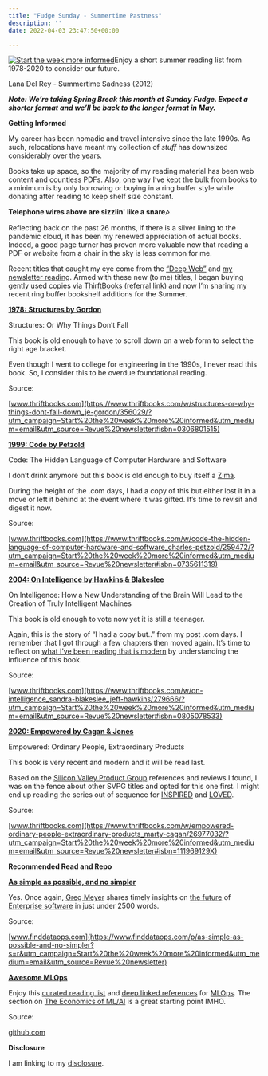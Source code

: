 ```yaml
---
title: "Fudge Sunday - Summertime Pastness"
description: ''
date: 2022-04-03 23:47:50+00:00

---
```


[![Start the week more informed](https://bucketeer-e05bbc84-baa3-437e-9518-adb32be77984.s3.amazonaws.com/public/images/7ed45742-4a58-4adc-8c9f-a15ea5d1e258_1200x115.png "Start the week more informed")](https://substackcdn.com/image/fetch/f_auto,q_auto:good,fl_progressive:steep/https%3A%2F%2Fbucketeer-e05bbc84-baa3-437e-9518-adb32be77984.s3.amazonaws.com%2Fpublic%2Fimages%2F7ed45742-4a58-4adc-8c9f-a15ea5d1e258_1200x115.png)Enjoy a short summer reading list from 1978-2020 to consider our future.

Lana Del Rey - Summertime Sadness (2012)

***Note: We’re taking Spring Break this month at Sunday Fudge. Expect a shorter format and we’ll be back to the longer format in May.***

 **Getting Informed**

My career has been nomadic and travel intensive since the late 1990s. As such, relocations have meant my collection of *stuff* has downsized considerably over the years.

Books take up space, so the majority of my reading material has been web content and countless PDFs. Also, one way I’ve kept the bulk from books to a minimum is by only borrowing or buying in a ring buffer style while donating after reading to keep shelf size constant.

 **Telephone wires above are sizzlin' like a snare🎶**

Reflecting back on the past 26 months, if there is a silver lining to the pandemic cloud, it has been my renewed appreciation of actual books. Indeed, a good page turner has proven more valuable now that reading a PDF or website from a chair in the sky is less common for me.

Recent titles that caught my eye come from the [“Deep Web”](https://sunday.fudge.org/issues/fudge-sunday-saas-trendspotting-877717?utm_campaign=Start%20the%20week%20more%20informed&utm_medium=email&utm_source=Revue%20newsletter) and [my newsletter reading](https://sunday.fudge.org/issues/fudge-sunday-twitter-matter-and-data-driven-journalism-836999?utm_campaign=Start%20the%20week%20more%20informed&utm_medium=email&utm_source=Revue%20newsletter). Armed with these new (to me) titles, I began buying gently used copies via [ThirftBooks (referral link)](https://www.thriftbooks.com/share/?code=BnNouie%252bjw82xKuWk%252bPLnw%253d%253d&utm_campaign=Start%20the%20week%20more%20informed&utm_medium=email&utm_source=Revue%20newsletter) and now I’m sharing my recent ring buffer bookshelf additions for the Summer.

**[1978: Structures by Gordon](https://www.thriftbooks.com/w/structures-or-why-things-dont-fall-down_je-gordon/356029/?utm_campaign=Start%20the%20week%20more%20informed&utm_medium=email&utm_source=Revue%20newsletter#isbn=0306801515)**

Structures: Or Why Things Don’t Fall

This book is old enough to have to scroll down on a web form to select the right age bracket.

Even though I went to college for engineering in the 1990s, I never read this book. So, I consider this to be overdue foundational reading.

Source:

[www.thriftbooks.com](https://www.thriftbooks.com/w/structures-or-why-things-dont-fall-down_je-gordon/356029/?utm_campaign=Start%20the%20week%20more%20informed&utm_medium=email&utm_source=Revue%20newsletter#isbn=0306801515)

**[1999: Code by Petzold](https://www.thriftbooks.com/w/code-the-hidden-language-of-computer-hardware-and-software_charles-petzold/259472/?utm_campaign=Start%20the%20week%20more%20informed&utm_medium=email&utm_source=Revue%20newsletter#isbn=0735611319)**

Code: The Hidden Language of Computer Hardware and Software

I don’t drink anymore but this book is old enough to buy itself a [Zima](https://www.youtube.com/watch?utm_campaign=Start%20the%20week%20more%20informed&utm_medium=email&utm_source=Revue%20newsletter&v=8TqsSGq1dOI).

During the height of the .com days, I had a copy of this but either lost it in a move or left it behind at the event where it was gifted. It’s time to revisit and digest it now.

Source:

[www.thriftbooks.com](https://www.thriftbooks.com/w/code-the-hidden-language-of-computer-hardware-and-software_charles-petzold/259472/?utm_campaign=Start%20the%20week%20more%20informed&utm_medium=email&utm_source=Revue%20newsletter#isbn=0735611319)

**[2004: On Intelligence by Hawkins & Blakeslee](https://www.thriftbooks.com/w/on-intelligence_sandra-blakeslee_jeff-hawkins/279666/?utm_campaign=Start%20the%20week%20more%20informed&utm_medium=email&utm_source=Revue%20newsletter#isbn=0805078533)**

On Intelligence: How a New Understanding of the Brain Will Lead to the Creation of Truly Intelligent Machines

This book is old enough to vote now yet it is still a teenager.

Again, this is the story of “I had a copy but..” from my post .com days. I remember that I got through a few chapters then moved again. It’s time to reflect on [what I’ve been reading that is modern](https://numenta.com?utm_campaign=Start%20the%20week%20more%20informed&utm_medium=email&utm_source=Revue%20newsletter) by understanding the influence of this book.

Source:

[www.thriftbooks.com](https://www.thriftbooks.com/w/on-intelligence_sandra-blakeslee_jeff-hawkins/279666/?utm_campaign=Start%20the%20week%20more%20informed&utm_medium=email&utm_source=Revue%20newsletter#isbn=0805078533)

**[2020: Empowered by Cagan & Jones](https://www.thriftbooks.com/w/empowered-ordinary-people-extraordinary-products_marty-cagan/26977032/?utm_campaign=Start%20the%20week%20more%20informed&utm_medium=email&utm_source=Revue%20newsletter#isbn=111969129X)**

Empowered: Ordinary People, Extraordinary Products

This book is very recent and modern and it will be read last.

Based on the [Silicon Valley Product Group](https://svpg.com/empowered-ordinary-people-extraordinary-products/?utm_campaign=Start%20the%20week%20more%20informed&utm_medium=email&utm_source=Revue%20newsletter) references and reviews I found, I was on the fence about other SVPG titles and opted for this one first. I might end up reading the series out of sequence for [INSPIRED](https://svpg.com/inspired-how-to-create-products-customers-love/?utm_campaign=Start%20the%20week%20more%20informed&utm_medium=email&utm_source=Revue%20newsletter) and [LOVED](https://svpg.com/loved-how-to-rethink-marketing-for-tech-products/?utm_campaign=Start%20the%20week%20more%20informed&utm_medium=email&utm_source=Revue%20newsletter).

Source:

[www.thriftbooks.com](https://www.thriftbooks.com/w/empowered-ordinary-people-extraordinary-products_marty-cagan/26977032/?utm_campaign=Start%20the%20week%20more%20informed&utm_medium=email&utm_source=Revue%20newsletter#isbn=111969129X)

 **Recommended Read and Repo**

**[As simple as possible, and no simpler](https://www.finddataops.com/p/as-simple-as-possible-and-no-simpler?s=r&utm_campaign=Start%20the%20week%20more%20informed&utm_medium=email&utm_source=Revue%20newsletter)**

Yes. Once again, [Greg Meyer](https://www.finddataops.com/p/as-simple-as-possible-and-no-simpler?s=r&utm_campaign=Start%20the%20week%20more%20informed&utm_medium=email&utm_source=Revue%20newsletter) shares timely insights on [the future](https://www.finddataops.com/p/as-simple-as-possible-and-no-simpler?s=r&utm_campaign=Start%20the%20week%20more%20informed&utm_medium=email&utm_source=Revue%20newsletter) of [Enterprise software](https://www.finddataops.com/p/as-simple-as-possible-and-no-simpler?s=r&utm_campaign=Start%20the%20week%20more%20informed&utm_medium=email&utm_source=Revue%20newsletter) in just under 2500 words.

Source:

[www.finddataops.com](https://www.finddataops.com/p/as-simple-as-possible-and-no-simpler?s=r&utm_campaign=Start%20the%20week%20more%20informed&utm_medium=email&utm_source=Revue%20newsletter)

**[Awesome MLOps](https://github.com/visenger/awesome-mlops?utm_campaign=Start%20the%20week%20more%20informed&utm_medium=email&utm_source=Revue%20newsletter)**

Enjoy this [curated reading list](https://github.com/visenger/awesome-mlops?utm_campaign=Start%20the%20week%20more%20informed&utm_medium=email&utm_source=Revue%20newsletter) and [deep linked references](https://github.com/visenger/awesome-mlops?utm_campaign=Start%20the%20week%20more%20informed&utm_medium=email&utm_source=Revue%20newsletter) for [MLOps](https://github.com/visenger/awesome-mlops?utm_campaign=Start%20the%20week%20more%20informed&utm_medium=email&utm_source=Revue%20newsletter). The section on [The Economics of ML/AI](https://github.com/visenger/awesome-mlops?utm_campaign=Start%20the%20week%20more%20informed&utm_medium=email&utm_source=Revue%20newsletter#the-economics-of-mlai) is a great starting point IMHO.

Source:

[github.com](https://github.com/visenger/awesome-mlops?utm_campaign=Start%20the%20week%20more%20informed&utm_medium=email&utm_source=Revue%20newsletter)

 **Disclosure**

I am linking to my [disclosure](https://jaycuthrell.com/disclosure/?utm_campaign=sunday.fudge.org&utm_medium=email&utm_source=Revue%20newsletter).


